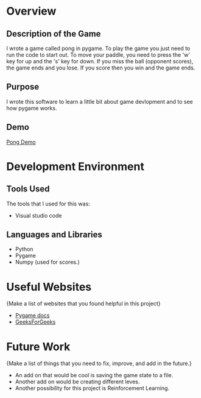 # Overview
## Description of the Game
 I wrote a game called pong in pygame. To play the game you just need to run the code to start out. To move your paddle, you need to press the 'w' key for up and the 's' key for down.
 If you miss the ball (opponent scores), the game ends and you lose. If you score then you win and the game ends. 

## Purpose

I wrote this software to learn a little bit about game devlopment and to see how pygame works. 

## Demo

[Pong Demo](https://youtu.be/-2r8GXMiQOo)

# Development Environment

## Tools Used
The tools that I used for this was:
- Visual studio code

## Languages and Libraries
- Python
- Pygame
- Numpy (used for scores.)

# Useful Websites

{Make a list of websites that you found helpful in this project}
* [Pygame docs](https://www.pygame.org/docs/)
* [GeeksForGeeks](https://www.geeksforgeeks.org/pygame-tutorial/)

# Future Work

{Make a list of things that you need to fix, improve, and add in the future.}
* An add on that would be cool is saving the game state to a file.
* Another add on would be creating different leves.
* Another possibility for this project is Reinforcement Learning.